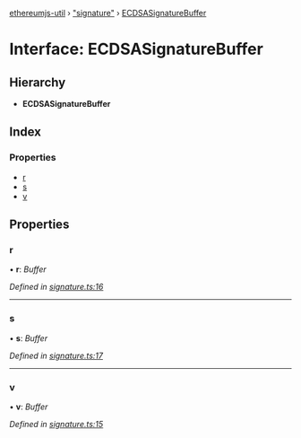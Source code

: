 [ethereumjs-util](../README.md) › ["signature"](../modules/_signature_.md) › [ECDSASignatureBuffer](_signature_.ecdsasignaturebuffer.md)

# Interface: ECDSASignatureBuffer

## Hierarchy

* **ECDSASignatureBuffer**

## Index

### Properties

* [r](_signature_.ecdsasignaturebuffer.md#r)
* [s](_signature_.ecdsasignaturebuffer.md#s)
* [v](_signature_.ecdsasignaturebuffer.md#v)

## Properties

###  r

• **r**: *Buffer*

*Defined in [signature.ts:16](https://github.com/ethereumjs/ethereumjs-monorepo/blob/master/packages/util/src/signature.ts#L16)*

___

###  s

• **s**: *Buffer*

*Defined in [signature.ts:17](https://github.com/ethereumjs/ethereumjs-monorepo/blob/master/packages/util/src/signature.ts#L17)*

___

###  v

• **v**: *Buffer*

*Defined in [signature.ts:15](https://github.com/ethereumjs/ethereumjs-monorepo/blob/master/packages/util/src/signature.ts#L15)*
